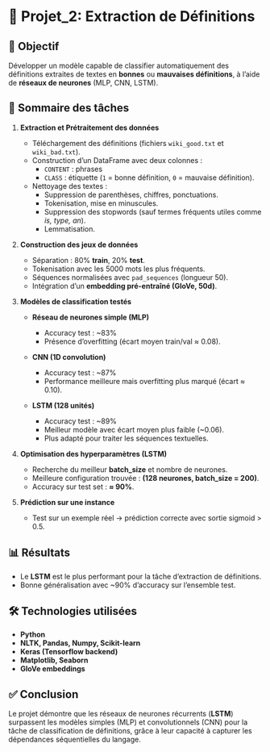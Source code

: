 # 🚀 Projet_2: Extraction de Définitions
 
## 🎯 Objectif
Développer un modèle capable de classifier automatiquement des définitions extraites de textes en **bonnes** ou **mauvaises définitions**, à l’aide de **réseaux de neurones** (MLP, CNN, LSTM).

## 📌 Sommaire des tâches
1. **Extraction et Prétraitement des données**
   - Téléchargement des définitions (fichiers `wiki_good.txt` et `wiki_bad.txt`).  
   - Construction d’un DataFrame avec deux colonnes :  
     - `CONTENT` : phrases  
     - `CLASS` : étiquette (`1` = bonne définition, `0` = mauvaise définition).  
   - Nettoyage des textes :  
     - Suppression de parenthèses, chiffres, ponctuations.  
     - Tokenisation, mise en minuscules.  
     - Suppression des stopwords (sauf termes fréquents utiles comme *is, type, an*).  
     - Lemmatisation.  

2. **Construction des jeux de données**
   - Séparation : 80% **train**, 20% **test**.  
   - Tokenisation avec les 5000 mots les plus fréquents.  
   - Séquences normalisées avec `pad_sequences` (longueur 50).  
   - Intégration d’un **embedding pré-entraîné (GloVe, 50d)**.

3. **Modèles de classification testés**
   - **Réseau de neurones simple (MLP)**  
     - Accuracy test : ~83%  
     - Présence d’overfitting (écart moyen train/val ≈ 0.08).  

   - **CNN (1D convolution)**  
     - Accuracy test : ~87%  
     - Performance meilleure mais overfitting plus marqué (écart ≈ 0.10).  

   - **LSTM (128 unités)**  
     - Accuracy test : ~89%  
     - Meilleur modèle avec écart moyen plus faible (~0.06).  
     - Plus adapté pour traiter les séquences textuelles.  

4. **Optimisation des hyperparamètres (LSTM)**
   - Recherche du meilleur **batch_size** et nombre de neurones.  
   - Meilleure configuration trouvée : **(128 neurones, batch_size = 200)**.  
   - Accuracy sur test set : **≈ 90%**.  

5. **Prédiction sur une instance**
   - Test sur un exemple réel → prédiction correcte avec sortie sigmoid > 0.5.  

## 📊 Résultats
- Le **LSTM** est le plus performant pour la tâche d’extraction de définitions.  
- Bonne généralisation avec ~90% d’accuracy sur l’ensemble test.  

## 🛠️ Technologies utilisées
- **Python**  
- **NLTK, Pandas, Numpy, Scikit-learn**  
- **Keras (Tensorflow backend)**  
- **Matplotlib, Seaborn**  
- **GloVe embeddings**

## ✅ Conclusion
Le projet démontre que les réseaux de neurones récurrents (**LSTM**) surpassent les modèles simples (MLP) et convolutionnels (CNN) pour la tâche de classification de définitions, grâce à leur capacité à capturer les dépendances séquentielles du langage.  
